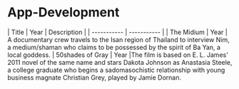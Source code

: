 # App-Development
| Title | Year | Description |
| ----------- | ----------- |
| The Midium | Year | A documentary crew travels to the Isan region of Thailand to interview Nim, a medium/shaman who claims to be possessed by the spirit of Ba Yan, a local goddess.
| 50shades of Gray | Year |The film is based on E. L. James' 2011 novel of the same name and stars Dakota Johnson as Anastasia Steele, a college graduate who begins a sadomasochistic relationship with young business magnate Christian Grey, played by Jamie Dornan.
